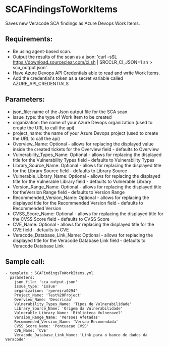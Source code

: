 # SCAFindingsToWorkItems

Saves new Veracode SCA findings as Azure Devops Work Items.

## Requirements:
- Be using agent-based scan.
- Output the results of the scan as a json: 'curl -sSL  https://download.sourceclear.com/ci.sh | SRCCLR_CI_JSON=1 sh > sca_output.json'.
- Have Azure Devops API Credentials able to read and write Work Items.
- Add the credential's token as a secret variable called AZURE_API_CREDENTIALS


## Parameters:
- json_file: name of the Json output file for the SCA scan
- issue_type: the type of Work Item to be created
- organization: the name of your Azure Devops organization (used to create the URL to call the api)
- project_name: the name of your Azure Devops project (used to create the URL to call the api)
- Overview_Name: Optional - allows for replacing the displayed value inside the created tickets for the Overview field - defaults to Overview
- Vulnerability_Types_Name: Optional - allows for replacing the displayed title for the Vulnerability Types field - defaults to Vulnerability Types
- Library_Source_Name: Optional - allows for replacing the displayed title for the Library Source field - defaults to Library Source
- Vulnerable_Library_Name: Optional - allows for replacing the displayed title for the Vulnerable Library field - defaults to Vulnerable Library
- Version_Range_Name: Optional - allows for replacing the displayed title for theVersion Range field - defaults to Version Range
- Recommended_Version_Name: Optional - allows for replacing the displayed title for the Recommended Version field - defaults to Recommended Version
- CVSS_Score_Name: Optional - allows for replacing the displayed title for the CVSS Score field - defaults to CVSS Score
- CVE_Name: Optional - allows for replacing the displayed title for the CVE field - defaults to CVE
- Veracode_Database_Link_Name: Optional - allows for replacing the displayed title for the Veracode Database Link field - defaults to Veracode Database Link

## Sample call:
```
- template : SCAFindingsToWorkItems.yml  
  parameters:
    json_file: 'sca_output.json'
    issue_type: 'Issue'
    organization: 'rpereira0294'
    Project_Name: 'Test%20Project'
    Overview_Name: 'Descricao'
    Vulnerability_Types_Name: 'Tipos de Vulnerabilidade'
    Library_Source_Name: 'Origem da Vulnerabilidade'
    Vulnerable_Library_Name: 'Biblioteca Vulneravel'
    Version_Range_Name: 'Versoes Afetadas'
    Recommended_Version_Name: 'Versao Recomendada'
    CVSS_Score_Name: 'Pontuacao CVSS'
    CVE_Name: 'CVE'
    Veracode_Database_Link_Name: 'Link para o banco de dados da Veracode'
```
